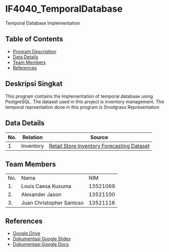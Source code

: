 # IF4040_TemporalDatabase
Temporal Database Implementation

## Table of Contents
* [Program Description](#program-description)
* [Data Details](#data-details)
* [Team Members](#team-members)
* [References](#references)


## Deskripsi Singkat 
This program contains the implementation of temporal database using PostgreSQL. The dataset used in this project is inventory management. The temporal reprsentation done in this program is Snodgrass Representation

## Data Details
| No. | Relation | Source | 
|-----|--------------------|--------|
| 1 | Inventory | [Retail Store Inventory Forecasting Dataset](https://www.kaggle.com/datasets/anirudhchauhan/retail-store-inventory-forecasting-dataset) |



## Team Members
<table>
    <tr>
        <td>No.</td>
        <td>Nama</td>
        <td>NIM</td>
    </tr>
    <tr>
        <td>1.</td>
        <td>Louis Caesa Kusuma</td>
        <td>13521069</td>
    </tr>
    <tr>
        <td>2.</td>
        <td>Alexander Jason</td>
        <td>13521100</td>
    </tr>
    <tr>
        <td>3.</td>
        <td>Juan Christopher Santoso</td>
        <td>13521116</td>
    </tr>
</table>

## References
* [Google Drive](https://drive.google.com/drive/u/0/folders/1sHOpGPVtIi7grO8wdq9m345S4rVI66i-)
* [Dokumentasi Google Slides](https://docs.google.com/presentation/d/1OVaasZUY8zDfCs8bf8ljmZWvcE4XkFcEGwICg46gHLA/edit#slide=id.g30abf7c1d25_0_196)
* [Dokumentasi Google Docs](https://docs.google.com/document/d/1UOSHaz4H7ZREenZTPOVnKzXEUKq_wRY3Ja9yNRLwktM/edit?usp=sharing)